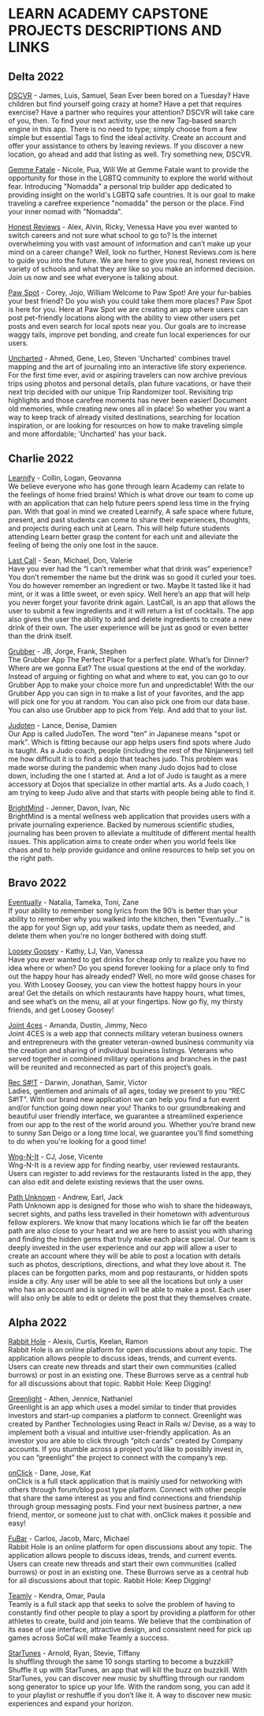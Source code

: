# LEARN ACADEMY CAPSTONE PROJECTS DESCRIPTIONS AND LINKS

## Delta 2022
[DSCVR](https://boiling-journey-60721.herokuapp.com/) - James, Luis, Samuel, Sean
Ever been bored on a Tuesday? Have children but find yourself going crazy at home?  Have a pet that requires exercise?  Have a partner who requires your attention?  DSCVR will take care of you, then. To find your next activity, use the new Tag-based search engine in this app. There is no need to type; simply choose from a few simple but essential Tags to find the ideal activity. Create an account and offer your assistance to others by leaving reviews. If you discover a new location, go ahead and add that listing as well. Try something new, DSCVR.


[Gemme Fatale](https://calm-river-47523.herokuapp.com/) - Nicole, Pua, Will
We at Gemme Fatale want to provide the opportunity for those in the LGBTQ community to explore the world without fear. Introducing "Nomadda" a personal trip builder app dedicated to providing insight on the world's LGBTQ safe countries. It is our goal to make traveling a carefree experience "nomadda" the person or the place. Find your inner nomad with "Nomadda".


[Honest Reviews](https://intense-shore-50682.herokuapp.com) - Alex, Alvin, Ricky, Venessa
Have you ever wanted to switch careers and not sure what school to go to? Is the internet overwhelming you with vast amount of information and can’t make up your mind on a career change? Well, look no further, Honest Reviews.com is here to guide you into the future. We are here to give you real, honest reviews on variety of schools and what they are like so you make an informed decision. Join us now and see what everyone is talking about.


[Paw Spot](https://the-paw-spot.herokuapp.com/) - Corey, Jojo, William
Welcome to Paw Spot! Are your fur-babies your best friend? Do you wish you could take them more places? Paw Spot is here for you. Here at Paw Spot we are creating an app where users can post pet-friendly locations along with the ability to view other users pet posts and even search for local spots near you. Our goals are to increase waggy tails, improve pet bonding, and create fun local experiences for our users.


[Uncharted](https://thawing-oasis-45194.herokuapp.com/) - Ahmed, Gene, Leo, Steven
'Uncharted' combines travel mapping and the art of journaling into an interactive life story experience. For the first time ever, avid or aspiring travelers can now archive previous trips using photos and personal details, plan future vacations, or have their next trip decided with our unique Trip Randomizer tool. Revisiting trip highlights and those carefree moments has never been easier! Document old memories, while creating new ones all in place! So whether you want a way to keep track of already visited destinations, searching for location inspiration, or are looking for resources on how to make traveling simple and more affordable; 'Uncharted' has your back.


## Charlie 2022
[Learnify](https://learnify-capstone.herokuapp.com/) - Collin, Logan, Geovanna  
We believe everyone who has gone through learn Academy can relate to the feelings of home fried brains! Which is what drove our team to come up with an application that can help future peers spend less time in the frying pan. With that goal in mind we created Learnify, A safe space where future, present, and past students can come to share their experiences, thoughts, and projects during each unit at Learn. This will help future students attending Learn better grasp the content for each unit and alleviate the feeling of being the only one lost in the sauce.


[Last Call](https://sleepy-dusk-25015.herokuapp.com/) - Sean, Michael, Don, Valerie  
Have you ever had the “I can’t remember what that drink was” experience? You don’t remember the name but the drink was so good it curled your toes. You do however remember an ingredient or two. Maybe It tasted like it had mint, or it was a little sweet, or even spicy.
Well here’s an app that will help you never forget your favorite drink again. LastCall, is an app that allows the user to submit a few ingredients and it will return a list of cocktails. The app also gives the user the ability to add and delete ingredients to create a new drink of their own. The user experience will be just as good or even better than the drink itself.


[Grubber](https://grubberapp.herokuapp.com/) - JB, Jorge, Frank, Stephen  
The Grubber App
The Perfect Place for a perfect plate.
What’s for Dinner?  Where are we gonna Eat? The usual questions at the end of the workday.
Instead of arguing or fighting on what and where to eat, you can go to our  Grubber App to make your choice more fun and unpredictable! With the our Grubber App you can sign in to make a list of your favorites, and the app will pick one for you at random. You can also pick one from our data base. You can also use Grubber app to pick from Yelp. And add that to your list.


[Judoten](http://judoten.com/) - Lance, Denise, Damien  
Our App is called JudoTen. 
The word "ten" in Japanese means "spot or mark". Which is fitting because our app helps users find spots where Judo is taught. As a Judo coach, people (including the rest of the Ninjaneers) tell me how difficult it is to find a dojo that teaches judo. This problem was made worse during the pandemic when many Judo dojos had to close down, including the one I started at. And a lot of Judo is taught as a mere accessory at Dojos that specialize in other martial arts. As a Judo coach, I am trying to keep Judo alive and that starts with people being able to find it.


[BrightMind](https://calm-plateau-12315.herokuapp.com/) - Jenner, Davon, Ivan, Nic  
BrightMind is a mental wellness web application that provides users with a private journaling experience. Backed by numerous scientific studies, journaling has been proven to alleviate a multitude of different mental health issues. This application aims to create order when you world feels like chaos and to help provide guidance and online resources to help set you on the right path.


## Bravo 2022
[Eventually](https://young-falls-79405.herokuapp.com/) - Natalia, Tameka, Toni, Zane  
If your ability to remember song lyrics from the 90’s is better than your ability to remember why you walked into the kitchen, then "Eventually..." is the app for you! Sign up, add your tasks, update them as needed, and delete them when you're no longer bothered with doing stuff.


[Loosey Goosey](https://loosey-goosey.herokuapp.com/) - Kathy, LJ, Van, Vanessa  
Have you ever wanted to get drinks for cheap only to realize you have no idea where or when? Do you spend forever looking for a place only to find out the happy hour has already ended? Well, no more wild goose chases for you. With Loosey Goosey, you can view the hottest happy hours in your area! Get the details on which restaurants have happy hours, what times, and see what’s on the menu, all at your fingertips.
Now go fly, my thirsty friends, and get Loosey Goosey!


[Joint 4ces](https://joint4ces.herokuapp.com) - Amanda, Dustin, Jimmy, Neco  
Joint 4CES is a web app that connects military veteran business owners and entrepreneurs with the greater veteran-owned business community via the creation and sharing of individual business listings. Veterans who served together in combined military operations and branches in the past will be reunited and reconnected as part of this project’s goals.


[Rec S#!T](https://gentle-river-09378.herokuapp.com/) - Darwin, Jonathan, Samir, Victor  
Ladies, gentlemen and animals of all ages, today we present to you “REC S#!T”. With our brand new application we can help you find a fun event and/or function going down near you! Thanks to our groundbreaking and beautiful user friendly interface, we guarantee a streamlined experience from our app to the rest of the world around you. Whether you’re brand new to sunny San Deigo or a long time local, we guarantee you’ll find something to do when you're looking for a good time!


[Wng-N-It](https://guarded-reaches-03874.herokuapp.com/) - CJ, Jose, Vicente  
Wng-N-It is a review app for finding nearby, user reviewed restaurants.
Users can register to add reviews for the restaurants listed in the app, they can also edit and delete existing reviews that the user owns.


[Path Unknown](https://thawing-savannah-35988.herokuapp.com/) - Andrew, Earl, Jack  
Path Unknown app is designed for those who wish to share the hideaways, secret sights, and paths less travelled in their hometown with adventurous fellow explorers. We know that many locations which lie far off the beaten path are also close to your heart and we are here to assist you with sharing and finding the hidden gems that truly make each place special. Our team is deeply invested in the user experience and our app will allow a user to create an account where they will be able to post a location with details such as photos, descriptions, directions, and what they love about it. The places can be forgotten parks, mom and pop restaurants, or hidden spots inside a city. Any user will be able to see all the locations but only a user who has an account and is signed in will be able to make a post. Each user will also only be able to edit or delete the post that they themselves create.


## Alpha 2022
[Rabbit Hole](https://arck-lab-rabbit-hole.herokuapp.com/) - Alexis, Curtis, Keelan, Ramon  
Rabbit Hole is an online platform for open discussions about any topic. The application allows people to discuss ideas, trends, and current events. Users can create new threads and start their own communities (called burrows) or post in an existing one. These Burrows serve as a central hub for all discussions about that topic. Rabbit Hole: Keep Digging!


[Greenlight](https://desolate-badlands-68407.herokuapp.com/) - Athen, Jennice, Nathaniel  
Greenlight is an app which uses a model similar to tinder that provides investors and start-up companies a platform to connect. Greenlight was created by Panther Technologies using React in Rails w/ Devise, as a way to implement both a visual and intuitive user-friendly application. As an investor you are able to click through “pitch cards” created by Company accounts. If you stumble across a project you’d like to possibly invest in, you can “greenlight” the project to connect with the company’s rep.


[onClick](https://whispering-cliffs-33805.herokuapp.com/) - Dane, Jose, Kat  
onClick is a full stack application that is mainly used for networking with others through forum/blog post type platform. Connect with other people that share the same interest as you and find connections and friendship through group messaging posts. Find your next business partner, a new friend, mentor, or someone just to chat with. onClick makes it possible and easy!


[FuBar](https://fubar-final.herokuapp.com/) - Carlos, Jacob, Marc, Michael  
Rabbit Hole is an online platform for open discussions about any topic. The application allows people to discuss ideas, trends, and current events. Users can create new threads and start their own communities (called burrows) or post in an existing one. These Burrows serve as a central hub for all discussions about that topic. Rabbit Hole: Keep Digging!


[Teamly](https://pure-waters-42476.herokuapp.com/) - Kendra, Omar, Paula   
Teamly is a full stack app that seeks to solve the problem of having to constantly find other people to play a sport by providing a platform for other athletes to create, build and join teams. We believe that the combination of its ease of use interface, attractive design, and consistent need for pick up games across SoCal will make Teamly a success.


[StarTunes](http://startunes.herokuapp.com/) - Arnold, Ryan, Stevie, Tiffany  
Is shuffling through the same 10 songs starting to become a buzzkill? Shuffle it up with StarTunes, an app that will kill the buzz on buzzkill. With StarTunes, you can discover new music by shuffling through our random song generator to spice up your life. With the random song, you can add it to your playlist or reshuffle if you don’t like it. A way to discover new music experiences and expand your horizon.
